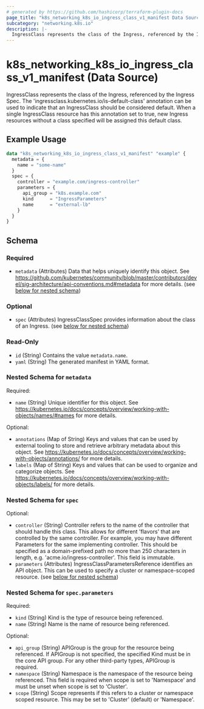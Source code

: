 ```yaml
---
# generated by https://github.com/hashicorp/terraform-plugin-docs
page_title: "k8s_networking_k8s_io_ingress_class_v1_manifest Data Source - terraform-provider-k8s"
subcategory: "networking.k8s.io"
description: |-
  IngressClass represents the class of the Ingress, referenced by the Ingress Spec. The 'ingressclass.kubernetes.io/is-default-class' annotation can be used to indicate that an IngressClass should be considered default. When a single IngressClass resource has this annotation set to true, new Ingress resources without a class specified will be assigned this default class.
---
```


# k8s_networking_k8s_io_ingress_class_v1_manifest (Data Source)

IngressClass represents the class of the Ingress, referenced by the Ingress Spec. The 'ingressclass.kubernetes.io/is-default-class' annotation can be used to indicate that an IngressClass should be considered default. When a single IngressClass resource has this annotation set to true, new Ingress resources without a class specified will be assigned this default class.

## Example Usage

```terraform
data "k8s_networking_k8s_io_ingress_class_v1_manifest" "example" {
  metadata = {
    name = "some-name"
  }
  spec = {
    controller = "example.com/ingress-controller"
    parameters = {
      api_group = "k8s.example.com"
      kind      = "IngressParameters"
      name      = "external-lb"
    }
  }
}
```

<!-- schema generated by tfplugindocs -->
## Schema

### Required

- `metadata` (Attributes) Data that helps uniquely identify this object. See https://github.com/kubernetes/community/blob/master/contributors/devel/sig-architecture/api-conventions.md#metadata for more details. (see [below for nested schema](#nestedatt--metadata))

### Optional

- `spec` (Attributes) IngressClassSpec provides information about the class of an Ingress. (see [below for nested schema](#nestedatt--spec))

### Read-Only

- `id` (String) Contains the value `metadata.name`.
- `yaml` (String) The generated manifest in YAML format.

<a id="nestedatt--metadata"></a>
### Nested Schema for `metadata`

Required:

- `name` (String) Unique identifier for this object. See https://kubernetes.io/docs/concepts/overview/working-with-objects/names/#names for more details.

Optional:

- `annotations` (Map of String) Keys and values that can be used by external tooling to store and retrieve arbitrary metadata about this object. See https://kubernetes.io/docs/concepts/overview/working-with-objects/annotations/ for more details.
- `labels` (Map of String) Keys and values that can be used to organize and categorize objects. See https://kubernetes.io/docs/concepts/overview/working-with-objects/labels/ for more details.


<a id="nestedatt--spec"></a>
### Nested Schema for `spec`

Optional:

- `controller` (String) Controller refers to the name of the controller that should handle this class. This allows for different 'flavors' that are controlled by the same controller. For example, you may have different Parameters for the same implementing controller. This should be specified as a domain-prefixed path no more than 250 characters in length, e.g. 'acme.io/ingress-controller'. This field is immutable.
- `parameters` (Attributes) IngressClassParametersReference identifies an API object. This can be used to specify a cluster or namespace-scoped resource. (see [below for nested schema](#nestedatt--spec--parameters))

<a id="nestedatt--spec--parameters"></a>
### Nested Schema for `spec.parameters`

Required:

- `kind` (String) Kind is the type of resource being referenced.
- `name` (String) Name is the name of resource being referenced.

Optional:

- `api_group` (String) APIGroup is the group for the resource being referenced. If APIGroup is not specified, the specified Kind must be in the core API group. For any other third-party types, APIGroup is required.
- `namespace` (String) Namespace is the namespace of the resource being referenced. This field is required when scope is set to 'Namespace' and must be unset when scope is set to 'Cluster'.
- `scope` (String) Scope represents if this refers to a cluster or namespace scoped resource. This may be set to 'Cluster' (default) or 'Namespace'.

